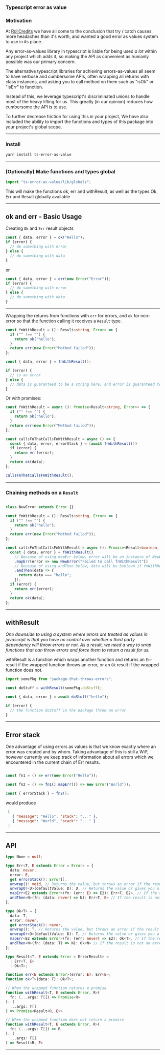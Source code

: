 ### Typescript error as value

### Motivation
At [RollCredits](https://www.rollcredits.io/) we have all come to the conclusion that try / catch causes more headaches than it's worth, and wanted a good error as values system to use in its place.

Any error-as-values library in typescript is liable for being used *a lot* within any project which adds it, so making the API as convenient as humanly possible was our primary concern.

The alternative typescript libraries for achieving errors-as-values all seem to have verbose and cumbersome APIs, often wrapping all returns with class instances, and asking you to call method on them such as "isOk" or "isErr" to function.

Instead of this, we leverage typescript's discriminated unions to handle most of the heavy lifting for us. This greatly (in our opinion) reduces how cumbersome the API is to use.

To further decrease friction for using this in your project, We have also included the ability to import the functions and types of this package into your project's global scope.

---

### Install

```bash
yarn install ts-error-as-value
```
---

### (Optionally) Make functions and types global
```ts
import "ts-error-as-value/lib/globals";
```
This will make the functions ok, err and withResult, as well as the types Ok, Err and Result globally available

---

## ok and err - Basic Usage
Creating `Ok` and `Err` result objects
```ts
const { data, error } = ok("Hello");
if (error) {
  // do something with error
} else {
  // do something with data
}
```
or
```ts
const { data, error } = err(new Error("Error"));
if (error) {
  // do something with error
} else {
  // do something with data
}
```
---

Wrapping the returns from functions with `err` for errors, and `ok` for non-error so that the function calling it receives a `Result` type.

```ts
const fnWithResult = (): Result<string, Error> => {
  if ("" !== "") {
    return ok("hello");
  }
  return err(new Error("Method failed"));
};

const { data, error } = fnWithResult();

if (error) {
  // is an error
} else {
  // data is guaranteed to be a string here, and error is guaranteed to be null
}
```

Or with promises:

```ts
const fnWithResult = async (): Promise<Result<string, Error>> => {
  if ("" !== "") {
    return ok("hello");
  }
  return err(new Error("Method failed"));
};

const callsFnThatCallsFnWithResult = async () => {
  const { data, error, errorStack } = (await fnWithResult())
  if (error) {
    return err(error);
  }
  return ok(data);
};

callsFnThatCallsFnWithResult();
```

--- 

### Chaining methods on a `Result`
```ts

class NewError extends Error {}

const fnWithResult = (): Result<string, Error> => {
  if ("" !== "") {
    return ok("hello");
  }
  return err(new Error("Method failed"));
};

const callsFnThatCallsFnWithResult = async (): Promise<Result<boolean, NewError>> => {
  const { data, error } = fnWithResult()
    // Because of using mapErr below, error will be an instance of NewError if fnWithResult returns an error
    .mapErr(error => new NewError("Failed to call fnWithResult"))
    // Because of using andThen below, data will be boolean if fnWithResult returns a value.
    .andThen(data => {
      return data === "hello";
    });
  if (error) {
    return err(error);
  }
  return ok(data);
};
```

---

## withResult
*One downside to using a system where errors are treated as values in javascript is that you have no control over whether a third party dependency will throw errors or not. As a result, we need a way to wrap functions that can throw errors and force them to return a result for us.*

withResult is a function which wraps another function and returns an `Err` result if the wrapped function throws an error,
 or an `Ok` result if the wrapped function does not.
```ts
import somePkg from "package-that-throws-errors";

const doStuff = withResult(somePkg.doStuff);

const { data, error } = await doStuff("hello");

if (error) {
  // the function doStuff in the package threw an error
}
```

---

## Error stack
One advantage of using errors as values is that we know exactly where an error was created and by whom. Taking advantage of this is still a WiP, however currently we keep track of information about all errors which we encountered in the current chain of Err results.

```ts

const fn1 = () => err(new Error("Hello"));

const fn2 = () => fn1().mapErr(() => new Error("World"));

const { errorStack } = fn2();
```
would produce
```json
 [
   { "message": "Hello", "stack": "..." },
   { "message": "World", "stack": "..." }
 ]
```

---

## API

```typescript
type None = null;

type Err<T, E extends Error = Error> = {
  data: never,
  error: E,
  get errorStack(): Error[],
  unwrap(): void, // Returns the value, but throws an error if the result is an Error
  unwrapOr<D>(defaultValue: D): D, // Returns the value or gives you a default value if it's an error
  mapErr<E2 extends Error>(fn: (err: E) => E2): Err<T, E2>, // If the result is an error, map the error to another error
  andThen<N>(fn: (data: never) => N): Err<T, E> // If the result is not an error, map the data in it
};

type Ok<T> = {
  data: T,
  error: never,
  get errorStack(): never,
  unwrap(): T, // Returns the value, but throws an error if the result is an Error
  unwrapOr<D>(defaultValue: D): T, // Returns the value or gives you a default value if it's an error
  mapErr<E2 extends Error>(fn: (err: never) => E2): Ok<T>, // If the result is an error, map the error to another error
  andThen<N>(fn: (data: T) => N): Ok<N> // If the result is not an error, map the data in it
};

type Result<T, E extends Error = ErrorResult> = 
  | Err<T, E>
  | Ok<T>;

```

```ts
function err<E extends Error>(error: E): Err<E>;
function ok<T>(data: T): Ok<T>;
```

```ts
// When the wrapped function returns a promise
function withResult<T, E extends Error, R>(
  fn: (...args: T[]) => Promise<R>
): (
  ...args: T[]
) => Promise<Result<R, E>>

// When the wrapped function does not return a promise
function withResult<T, E extends Error, R>(
  fn: (...args: T[]) => R
): (
  ...args: T[]
) => Result<R, E>
```
---




